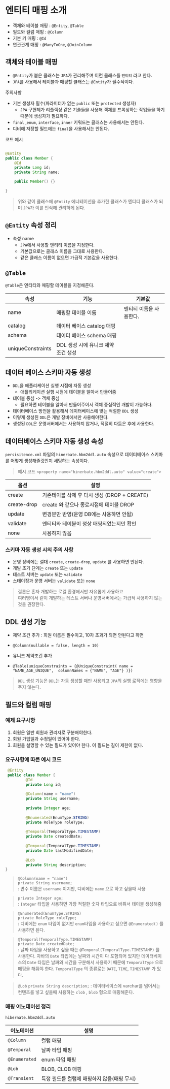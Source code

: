 # 엔티티 매핑 소개

* 객체와 테이블 매핑 : `@Entity`, `@Table`
* 필드와 컬럼 매핑 : `@Column`
* 기본 키 매핑 : `@Id`
* 연관관계 매핑 : `@ManyToOne`, `@JoinColumn`

## 객체와 테이블 매핑

* `@Entity`가 붙은 클래스는 `JPA`가 관리해주며 이런 클래스를 `엔티티` 라고 한다.
* `JPA`를 사용해서 테이블과 매핑할 클래스는 `@Entity`가 필수적이다.

주의사항

 * 기본 생성자 필수(파라미터가 없는 `public` 또는 `protected` 생성자)
   - `JPA` 구현체가  리플렉싱 같은 기술들을 사용해 객체를 프록싱하는 작업들을 하기때문에 생성자가 필요하다.
 * `final` ,`enum`, `interface`, `inner` 키워드는 클래스는 사용해서는 안된다. 
 * 디비에 저장할 필드에는 `final`을 사용해서는 안된다.

코드 예시

```java

@Entity
public class Member {
    @Id
    private Long id;
    private String name;

    public Member() {}
    
}

```

> 위와 같이 클래스에 `@Entity` 에너테이션을 추가한 클래스가 엔티티 클래스가 되며 `JPA`가 이를 인식해 관리하게 된다.

## `@Entity` 속성 정리

* 속성 name
  * `JPA`에서 사용할 엔티티 이름을 지정한다.
  * 기본값으로는 클래스 이름을 그대로 사용한다.
  * 같은 클래스 이름이 없으면 가급적 기본값을 사용한다.

## `@Table`

`@Table`은 엔티티와 매핑할 테이블을 지정해준다.

| 속성                | 기능                    | 기본값           |
|-------------------|-----------------------|---------------|
| name              | 매핑할 테이블 이름            | 엔티티 이름을 사용한다. |
| catalog           | 데이터 베이스 catalog 매핑    |               |
| schema            | 데이터 베이스 schema 매핑     |               |
| uniqueConstraints | DDL 생성 시에 유니크 제약 조건 생성 |               |

## 데이터 베이스 스키마 자동 생성

* `DDL`을 애플리케이션 실행 시점에 자동 생성
  - 애플리케이션 실행 시점에 테이블을 알아서 만들어줌
* 테이블 중심 -> 객체 중심
  - 필요하면 테이블을 알아서 만들어주어서 객체 중심적인 개발이 가능하다.
* 데이터베이스 방언을 활용해서 데이터베이스에 맞는 적절한 `DDL` 생성
* 이렇게 생성된 `DDL`은 개발 장비에서만 사용해야한다.
* 생성된 `DDL`은 운영서버에서는 사용하지 않거나, 적절히 다듬은 후에 사용한다.


## 데이터베이스 스키마 자동 생성 속성

`persisitence.xml` 파일의 
`hinerbate.hbm2ddl.auto` 속성으로 데이터베이스 스키마를 어떻게 생성해줄것인지 세팅하는 속성이다.
> 예시 코드 `<property name="hinerbate.hbm2ddl.auto" value="create">`

| 옵션          | 설명                               |
|-------------|----------------------------------|
| create      | 기존테이블 삭제 후 다시 생성 (DROP + CREATE) |
| create-drop | create 와 같으나 종료시점에 테이블 DROP      |
| update      | 변경분만 반영(운영 DB에는 사용하면 안됨)         |
| validate    | 엔티티와 테이블이 정상 매핑되었는지만 확인          |
| none        | 사용하지 않음                          |

### 스키마 자동 생성 시의 주의 사항
 * 운영 장비에는 절대 `create`, `create-drop`, `update` 를 사용하면 안된다.
 * 개발 초기 단계는 `create` 또는 `update`
 * 테스트 서버는 `update` 또는 `validate`
 * 스테이징과 운영 서버는 `validate` 또는 `none`

> 결론은 혼자 개발하는 로컬 환경에서만 자유롭게 사용하고   
> 여러명이서 같이 개발하는 테스트 서버나 운영서버에서는 가급적 사용하지 않는것을 권장한다.


## DDL 생성 기능
* 제약 조건 추가 : 회원 이름은 필수이고, 10자 초과가 되면 안된다고 하면
 - `@Column(nullable = false, length = 10)`
* 유니크 제약조건 추가
 - `@Table(uniqueConstraints = {@UniqueConstraint( name = "NAME_AGE_UNIQUE",  columnNames = {"NAME", "AGE"} )})`
> `DDL` 생성 기능은 `DDL`는 자동 생성할 때만 사용되고 `JPA`의 실행 로직에는 영향을 주지 않는다.

## 필드와 컬럼 매핑

### 예제 요구사항

1. 회원은 일반 회원과 관리자로 구분해야한다.
2. 회원 가입일과 수정일이 있어야 한다.
3. 회원을 설명할 수 있는 필드가 있어야 한다. 이 필드는 길이 제한이 없다.

### 요구사항에 따른 예시 코드

```java
 @Entity
 public class Member {
         @Id
         private Long id;
         
         @Column(name = "name")
         private String username;
         
         private Integer age;
         
         @Enumerated(EnumType.STRING)
         private RoleType roleType;
         
         @Temporal(TemporalType.TIMESTAMP)
         private Date createdDate;
         
         @Temporal(TemporalType.TIMESTAMP)
         private Date lastModifiedDate;
         
         @Lob
         private String description;
}

```

> `@Column(name = "name")`   
  `private String username;`   
> : 변수 이름은 `username` 이지만, 디비에는 `name` 으로 하고 싶을때 사용

> `private Integer age;`   
> : `Integer` 타입을 사용하면 가장 적절한 숫자 타입으로 바꿔서 테이블 생성해줌

> `@Enumerated(EnumType.STRING)`   
  `private RoleType roleType;`   
> : 디비에는 `enum` 타입이 없지만 `enum`타입을 사용하고 싶으면 `@Enumerated()` 를 사용하면 된다.

> `@Temporal(TemporalType.TIMESTAMP)`  
  `private Date createdDate;`   
> : 날짜 타입을 사용하고 싶을 때는 `@Temporal(TemporalType.TIMESTAMP)` 를 사용한다.
> 자바의 `Date` 타입에는 날짜와 시간이 다 포함되어 있지만
> 데이터베이스의 `Date` 타입은 날짜와 시간을 구분해서 사용하기 때문에
> `TemporalType`  으로 매핑을 해줘야 한다.
> `TemporalType` 의 종류로는 `DATE`, `TIME`, `TIMESTAMP` 가 있다.

> `@Lob`
> `private String description;` 
> : 데이터베이스에 varchar를 넘어서는 컨텐츠를 넣고 싶을때 사용하는 `clob` , `blob` 형으로 매핑해준다.

### 매핑 어노테이션 정리

`hibernate.hbm2ddl.auto`

| 어노테이션 | 설명   |
|-------|------|
| `@Column`      | 컬럼 매핑     |
| `@Temporal`      | 날짜 타입 매핑     |
| `@Enumerated`     | enum 타입 매핑     |
| `@Lob`      | BLOB, CLOB 매핑     |
| `@Transient`      | 특정 필드를 컬럼에 매핑하지 않음(매핑 무시)     |


